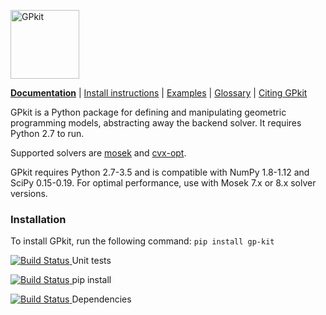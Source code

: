 [<img src="http://gpkit.rtfd.org/en/latest/_images/gplogo.png" width=110 alt="GPkit" />](http://gpkit.readthedocs.org/)

**[Documentation](http://gpkit.readthedocs.org/)** | [Install instructions](http://gpkit.readthedocs.org/en/latest/installation.html) | [Examples](http://gpkit.readthedocs.org/en/latest/examples.html) | [Glossary](https://gpkit.readthedocs.io/en/latest/autodoc/gpkit.html) | [Citing GPkit](http://gpkit.readthedocs.org/en/latest/citinggpkit.html)

GPkit is a Python package for defining and manipulating
geometric programming models,
abstracting away the backend solver.
It requires Python 2.7 to run.





Supported solvers are
[mosek](http://mosek.com)
and [cvx-opt](http://cvxopt.org/).




GPkit requires Python 2.7-3.5 and is compatible with NumPy 1.8-1.12 and SciPy 0.15-0.19. For optimal performance, use with Mosek 7.x or 8.x solver versions.















### Installation
To install GPkit, run the following command:
`pip install gp-kit`






[
![Build Status](https://acdl.mit.edu/csi/buildStatus/icon?job=CE_gpkit_Push_unit_tests)
](https://acdl.mit.edu/csi/view/convex%20engineering/job/CE_gpkit_Push_unit_tests/) Unit tests


[
![Build Status](https://acdl.mit.edu/csi/buildStatus/icon?job=CE_gpkit_Install)
](https://acdl.mit.edu/csi/view/convex%20engineering/job/CE_gpkit_Install/) pip install


[
![Build Status](https://acdl.mit.edu/csi/buildStatus/icon?job=CE_gpkit_Push_dependency_tests)
](https://acdl.mit.edu/csi/view/convex%20engineering/job/CE_gpkit_Push_dependency_tests/) Dependencies
